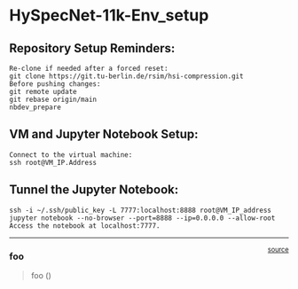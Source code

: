 # HySpecNet-11k-Env_setup


<!-- WARNING: THIS FILE WAS AUTOGENERATED! DO NOT EDIT! -->

## Repository Setup Reminders:

    Re-clone if needed after a forced reset:
    git clone https://git.tu-berlin.de/rsim/hsi-compression.git
    Before pushing changes:
    git remote update
    git rebase origin/main
    nbdev_prepare

## VM and Jupyter Notebook Setup:

    Connect to the virtual machine:
    ssh root@VM_IP.Address

## Tunnel the Jupyter Notebook:

    ssh -i ~/.ssh/public_key -L 7777:localhost:8888 root@VM_IP_address
    jupyter notebook --no-browser --port=8888 --ip=0.0.0.0 --allow-root
    Access the notebook at localhost:7777.

------------------------------------------------------------------------

<a
href="https://github.com/ninjalabo/hsicomp/blob/main/hsicomp/hyspecnet11k/setup.py#L9"
target="_blank" style="float:right; font-size:smaller">source</a>

### foo

>  foo ()
